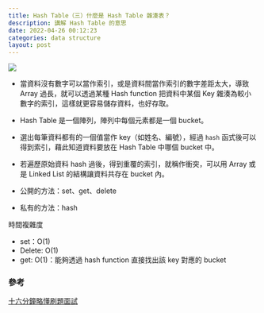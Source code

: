```yaml
---
title: Hash Table（三）什麼是 Hash Table 雜湊表？
description: 講解 Hash Table 的意思
date: 2022-04-26 00:12:23
categories: data structure
layout: post
---
```


![](https://assets.matters.news/embed/2e178023-5650-4453-8199-bbb80a1e5a91.png)

- 當資料沒有數字可以當作索引，或是資料間當作索引的數字差距太大，導致 Array 過長，就可以透過某種 Hash function 把資料中某個 Key 雜湊為較小數字的索引，這樣就更容易儲存資料，也好存取。

- Hash Table 是一個陣列，陣列中每個元素都是一個 bucket。
- 選出每筆資料都有的一個值當作 key（如姓名、編號），經過 `hash` 函式後可以得到索引，藉此知道資料要放在 Hash Table 中哪個 bucket 中。
- 若遍歷原始資料 hash 過後，得到重覆的索引，就稱作衝突，可以用 Array 或是 Linked List 的結構讓資料共存在 bucket 內。
- 公開的方法：set、get、delete
- 私有的方法：hash

時間複雜度

- set：O(1)
- Delete: O(1)
- get: O(1)：能夠透過 hash function 直接找出該 key 對應的 bucket

### 參考

[十六分鐘略懂刷題面試](https://www.youtube.com/watch?v=sAjkAz75jis)
